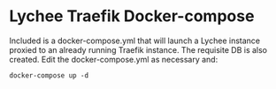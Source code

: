 # Lychee Traefik Docker-compose

Included is a docker-compose.yml that will launch a Lychee instance proxied to an already running Traefik instance. The requisite DB is also created. Edit the docker-compose.yml as necessary and:

```docker-compose up -d```
